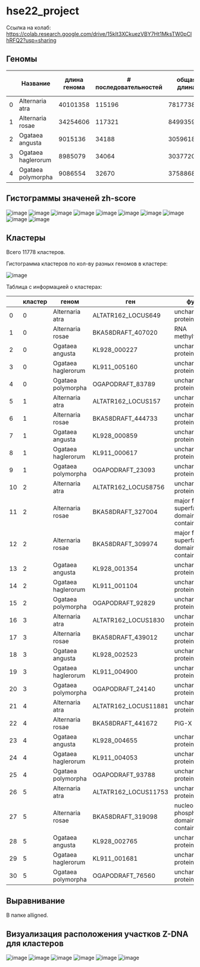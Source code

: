 # hse22_project

Ссылка на колаб: https://colab.research.google.com/drive/15kIt3XCkuezVBY7Ht1MksTW0pClhRFQ2?usp=sharing

## Геномы
||Название          |длина генома|# последовательностей|общая длина|# генов|% генов            |# экзонов|% экзонов          |# zh-score>=500|общая длина zx-score>=500|
|------|------------------|------------|---------------------|-----------|-------|-------------------|---------|-------------------|---------------|-------------------------|
|0     |Alternaria atra   |40101358    |115196               |78177382.0 |12172  |0.2770644325810612 |33185    |0.31097989250139607|132920         |1309714                  |
|1     |Alternaria rosae  |34254606    |117321               |84993594.0 |12727  |0.29572966041413523|33784    |0.384979526548926  |139812         |1380160                  |
|2     |Ogataea angusta   |9015136     |34188                |30596185.0 |5442   |0.36854762923155016|6225     |0.41821598698011875|28353          |280678                   |
|3     |Ogataea haglerorum|8985079     |34064                |30377204.0 |5407   |0.3414852557222925 |6230     |0.3963512173905204 |28766          |284678                   |
|4     |Ogataea polymorpha|9086554     |32670                |37588682.0 |5233   |0.48286743247220015|6277     |0.5158526543726037 |21991          |217016   

## Гистограммы значеней zh-score

![image](https://user-images.githubusercontent.com/20297250/173408417-4c11f0f3-8a10-451c-9a04-be44aad251f3.png)
![image](https://user-images.githubusercontent.com/20297250/173408468-75c83b63-f923-4655-b3eb-a93473ab9644.png)
![image](https://user-images.githubusercontent.com/20297250/173408480-beb91854-083d-4bcc-8f29-d865372b7911.png)
![image](https://user-images.githubusercontent.com/20297250/173408489-9dbd699d-8c0e-43a5-afb9-a163532bf32a.png)
![image](https://user-images.githubusercontent.com/20297250/173408500-eb2e8d3a-0902-4c2d-a30e-f3e5602dbb24.png)
![image](https://user-images.githubusercontent.com/20297250/173408507-51b5283f-2736-4c78-bc13-e3c4a2d4ac6d.png)
![image](https://user-images.githubusercontent.com/20297250/173408514-1f7d661d-10cc-4b5a-8543-888fbc53dad7.png)
![image](https://user-images.githubusercontent.com/20297250/173408525-139179f9-fe4e-4e11-8c99-60482a7bdfe3.png)
![image](https://user-images.githubusercontent.com/20297250/173408534-b75d96bc-c5b4-4869-8051-6e3aae340c39.png)
![image](https://user-images.githubusercontent.com/20297250/173408544-7714ce2d-c1f5-47d6-8279-3b81398606b7.png)

## Кластеры

Всего 11778 кластеров. 

Гистограмма кластеров по кол-ву разных геномов в кластере:

![image](https://user-images.githubusercontent.com/20297250/173402296-76eea744-91ef-4411-a6ae-a71f98f11b6e.png)

Таблица с информацией о кластерах:

||кластер                      |геном |ген                                          |функция                                         |средний Z-DNA score|
|------|-----------------------------|------|---------------------------------------------|------------------------------------------------|-------------------|
|0     |0                            |Alternaria atra|ALTATR162_LOCUS649                           |uncharacterized protein                         |3781.221476666667  |
|1     |0                            |Alternaria rosae|BKA58DRAFT_407020                            |RNA methyltransferase                           |3852.482018367346  |
|2     |0                            |Ogataea angusta|KL928_000227                                 |uncharacterized protein                         |5875.221131250002  |
|3     |0                            |Ogataea haglerorum|KL911_005160                                 |uncharacterized protein                         |14294.410041379304 |
|4     |0                            |Ogataea polymorpha|OGAPODRAFT_83789                             |uncharacterized protein                         |1909.5564200000001 |
|5     |1                            |Alternaria atra|ALTATR162_LOCUS157                           |uncharacterized protein                         |9010.344796551724  |
|6     |1                            |Alternaria rosae|BKA58DRAFT_444733                            |uncharacterized protein                         |2040.730026415095  |
|7     |1                            |Ogataea angusta|KL928_000859                                 |uncharacterized protein                         |2823.300974074074  |
|8     |1                            |Ogataea haglerorum|KL911_000617                                 |uncharacterized protein                         |9387.109191666666  |
|9     |1                            |Ogataea polymorpha|OGAPODRAFT_23093                             |uncharacterized protein                         |5000.0563          |
|10    |2                            |Alternaria atra|ALTATR162_LOCUS8756                          |uncharacterized protein                         |1799.357008695652  |
|11    |2                            |Alternaria rosae|BKA58DRAFT_327004                            |major facilitator superfamily domain-containing |2983.3061604651166 |
|12    |2                            |Alternaria rosae|BKA58DRAFT_309974                            |major facilitator superfamily domain-containing |8914.826777272729  |
|13    |2                            |Ogataea angusta|KL928_001354                                 |uncharacterized protein                         |1633.1840499999998 |
|14    |2                            |Ogataea haglerorum|KL911_001104                                 |uncharacterized protein                         |9099.012533333333  |
|15    |2                            |Ogataea polymorpha|OGAPODRAFT_92829                             |uncharacterized protein                         |1531.0198363636364 |
|16    |3                            |Alternaria atra|ALTATR162_LOCUS1830                          |uncharacterized protein                         |1202.8271333333334 |
|17    |3                            |Alternaria rosae|BKA58DRAFT_439012                            |uncharacterized protein                         |6509.8649428571425 |
|18    |3                            |Ogataea angusta|KL928_002523                                 |uncharacterized protein                         |5618.46594         |
|19    |3                            |Ogataea haglerorum|KL911_004900                                 |uncharacterized protein                         |3049.0412241379317 |
|20    |3                            |Ogataea polymorpha|OGAPODRAFT_24140                             |uncharacterized protein                         |1257.10615         |
|21    |4                            |Alternaria atra|ALTATR162_LOCUS11881                         |uncharacterized protein                         |3094.59854375      |
|22    |4                            |Alternaria rosae|BKA58DRAFT_441672                            |PIG-X                                           |1294.0666958333336 |
|23    |4                            |Ogataea angusta|KL928_004655                                 |uncharacterized protein                         |4901.741257142858  |
|24    |4                            |Ogataea haglerorum|KL911_004053                                 |uncharacterized protein                         |3935.957921428571  |
|25    |4                            |Ogataea polymorpha|OGAPODRAFT_93788                             |uncharacterized protein                         |2070.569944444444  |
|26    |5                            |Alternaria atra|ALTATR162_LOCUS11753                         |uncharacterized protein                         |5576.405312903227  |
|27    |5                            |Alternaria rosae|BKA58DRAFT_319098                            |nucleoside phosphorylase domain-containing      |3116.8529166666667 |
|28    |5                            |Ogataea angusta|KL928_002765                                 |uncharacterized protein                         |1060.6132266666668 |
|29    |5                            |Ogataea haglerorum|KL911_001681                                 |uncharacterized protein                         |3310.0541086956528 |
|30    |5                            |Ogataea polymorpha|OGAPODRAFT_76560                             |uncharacterized protein                         |2962.211005263158  |

## Выравнивание

В папке alligned.

## Визуализация расположения участков Z-DNA для кластеров

![image](https://user-images.githubusercontent.com/20297250/173406932-c0a7caf0-0379-408d-bc35-94708b22a46a.png)
![image](https://user-images.githubusercontent.com/20297250/173406942-28a03385-dd50-4e8e-9dd5-90e99ff6a204.png)
![image](https://user-images.githubusercontent.com/20297250/173406952-4819e301-ba71-41cc-a211-bd034e014927.png)
![image](https://user-images.githubusercontent.com/20297250/173406968-a160225f-7283-4031-9444-cb29fd3f3d01.png)
![image](https://user-images.githubusercontent.com/20297250/173406974-7df1351a-8e6d-47eb-8d64-879f0c4f367c.png)
![image](https://user-images.githubusercontent.com/20297250/173406985-787c86b8-2c76-4d8a-b071-a482fb85ff8b.png)
